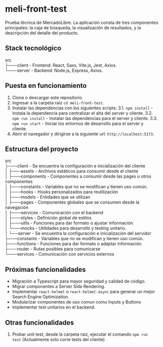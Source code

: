 # meli-front-test

Prueba técnica de MercadoLibre.
La aplicación consta de tres componentes principales: la caja de búsqueda, la visualización de 
resultados, y la descripción del detalle del producto. 

## Stack tecnológico

src  
├───client - Frontend: React, Sass, Vite.js, Jest, Axios.  
└───server - Backend: Node.js, Express, Axios.  

## Puesta en funcionamiento

1. Clona o descargar este repositorio.
2. Ingresar a la carpeta raíz `cd meli-front-test`.
3. Instalar las dependencias con los siguientes scripts:
3.1. `npm install` - Instala la dependencia para centralizar el alta del server y cliente.
3.2. `npm run install` - Instalar las dependencias para el server y cliente.
3.3. `npm run start` - Iniciar los entornos de desarrollo para el server y cliente.
4. Abrir el navegador y dirigirse a la siguiente url: `http://localhost:5173`.

## Estructura del proyecto

src  
├───client - Se encuentra la configuración e inicialización del cliente  
│   ├───assets - Archivos estáticos para consumir desde el cliente  
│   ├───components - Componentes a consumir desde las pages u otros componentes  
│   ├───constants - Variables que no se modifican y tienen uso común.  
│   ├───hooks - Hooks personalizados para reutilización  
│   ├───models - Entidades que se utilizan  
│   ├───pages - Componentes globales que se consumen desde la navegación  
│   ├───services - Comunicación con el backend  
│   ├───styles - Definición global de estilos  
│   ├───utils - Funciones para dar formato o ajustar información.  
│   └───mocks - Utilidades para desarrollo y testing unitario.  
│
└──server - Se encuentra la configuración e inicialización del servidor  
  ├───constants - Variables que no se modifican y tienen uso común.  
  ├───functions - Funciones para dar formato o adaptar información.  
  ├───router - Rutas posibles para comunicarse  
  └───services - Comunicación con servicios externos  

## Próximas funcionalidades

- Migración a Typescript para mayor seguridad y calidad de código.
- Migrar componentes a Server Side Rendering.
- Implementar `react-helmet` o `react-helmet-async` para generar un mejor Search Engine Optimization.
- Modularizar componentes de uso comun como Inputs y Buttons
- Implementar test unitarios en el backend.

## Otras funcionalidades

1. Probar unit test, desde la carpeta raiz, ejecutar el comando `npm run test` (Actualmente solo corre tests del cliente)  